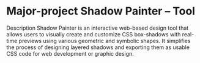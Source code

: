 # Major-project Shadow Painter – Tool
Description
Shadow Painter is an interactive web-based design tool that allows users to visually create and customize CSS box-shadows with real-time previews using various geometric and symbolic shapes. It simplifies the process of designing layered shadows and exporting them as usable CSS code for web development or graphic design.
